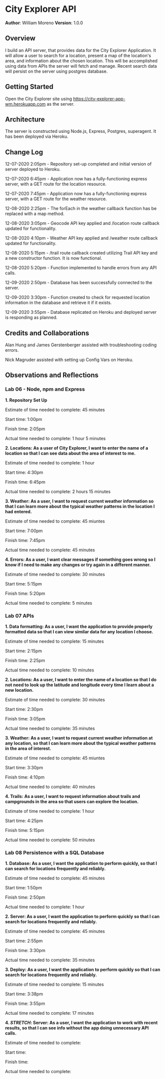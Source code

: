 # City Explorer API

**Author**: William Moreno
**Version**: 1.0.0

## Overview
I build an API server, that provides data for the City Explorer Application. It will allow a user to search for a location, present a map of the location's area, and information about the chosen location. This will be accomplished using data from APIs the server will fetch and manage. Recent search data will persist on the server using postgres database.

## Getting Started

Open the City Explorer site using https://city-explorer-app-wm.herokuapp.com as the server.

## Architecture

The server is constructed using Node.js, Express, Postgres, superagent. It has been deployed via Heroku.

## Change Log

12-07-2020 2:05pm - Repository set-up completed and initial version of server deployed to Heroku.

12-07-2020 6:45pm - Application now has a fully-functioning express server, with a GET route for the location resource.

12-07-2020 7:45pm - Application now has a fully-functioning express server, with a GET route for the weather resource.

12-08-2020 2:25pm - The forEach in the weather callback function has be replaced with a map method.

12-08-2020 3:05pm - Geocode API key applied and /location route callback updated for functionality.

12-08-2020 4:10pm - Weather API key applied and /weather route callback updated for functionality.

12-08-2020 5:15pm - /trail route callback created utilizing Trail API key and a new constructor function. It is now functional.

12-08-2020 5:20pm - Function implemented to handle errors from any API calls.

12-09-2020 2:50pm - Database has been successfully connected to the server.

12-09-2020 3:30pm - Function created to check for requested location information in the database and retrieve it if it exists.

12-09-2020 3:55pm - Database replicated on Heroku and deployed server is responding as planned.


## Credits and Collaborations

Alan Hung and James Gerstenberger assisted with troubleshooting coding errors.

Nick Magruder assisted with setting up Config Vars on Heroku.

## Observations and Reflections

### Lab 06 - Node, npm and Express

**1. Repository Set Up**

Estimate of time needed to complete:  45 minutes

Start time: 1:00pm

Finish time: 2:05pm

Actual time needed to complete: 1 hour 5 minutes

**2. Locations: As a user of City Explorer, I want to enter the name of a location so that I can see data about the area of interest to me.**

Estimate of time needed to complete:  1 hour

Start time: 4:30pm

Finish time: 6:45pm

Actual time needed to complete: 2 hours 15 minutes

**3. Weather: As a user, I want to request current weather information so that I can learn more about the typical weather patterns in the location I had entered.**

Estimate of time needed to complete:  45 miuntes

Start time: 7:00pm

Finish time: 7:45pm

Actual time needed to complete: 45 minutes

**4. Errors: As a user, I want clear messages if something goes wrong so I know if I need to make any changes or try again in a different manner.**

Estimate of time needed to complete:  30 minutes

Start time: 5:15pm

Finish time: 5:20pm

Actual time needed to complete: 5 minutes

### Lab 07 APIs

**1. Data formatting: As a user, I want the application to provide properly formatted data so that I can view similar data for any location I choose.**

Estimate of time needed to complete:  15 minutes

Start time: 2:15pm

Finish time: 2:25pm

Actual time needed to complete: 10 minutes

**2. Locations: As a user, I want to enter the name of a location so that I do not need to look up the latitude and longitude every time I learn about a new location.**

Estimate of time needed to complete:  30 minutes

Start time: 2:30pm

Finish time: 3:05pm

Actual time needed to complete: 35 minutes

**3. Weather: As a user, I want to request current weather information at any location, so that I can learn more about the typical weather patterns in the area of interest.**

Estimate of time needed to complete:  45 miuntes

Start time: 3:30pm

Finish time: 4:10pm

Actual time needed to complete: 40 minutes

**4. Trails: As a user, I want to request information about trails and campgrounds in the area so that users can explore the location.**

Estimate of time needed to complete:  1 hour

Start time: 4:25pm

Finish time: 5:15pm 

Actual time needed to complete: 50 minutes

### Lab 08 Persistence with a SQL Database

**1. Database: As a user, I want the application to perform quickly, so that I can search for locations frequently and reliably.**

Estimate of time needed to complete:  45 minutes

Start time: 1:50pm

Finish time: 2:50pm

Actual time needed to complete: 1 hour

**2. Server: As a user, I want the application to perform quickly so that I can search for locations frequently and reliably.**

Estimate of time needed to complete: 45 minutes

Start time: 2:55pm

Finish time: 3:30pm

Actual time needed to complete: 35 minutes

**3. Deploy: As a user, I want the application to perform quickly so that I can search for locations frequently and reliably.**

Estimate of time needed to complete:  15 minutes

Start time: 3:38pm

Finish time: 3:55pm

Actual time needed to complete: 17 minutes

**4. *STRETCH*: Server: As a user, I want the application to work with recent results, so that I can see info without the app doing unnecessary API calls.**

Estimate of time needed to complete:

Start time:

Finish time:

Actual time needed to complete: